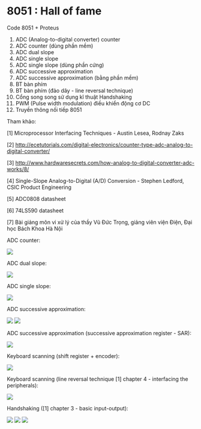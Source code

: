 #                                                  8051 : Hall of fame
Code 8051 + Proteus
1) ADC (Analog-to-digital converter) counter
2) ADC counter (dùng phần mềm)
3) ADC dual slope
4) ADC single slope
5) ADC single slope (dùng phần cứng)
6) ADC successive approximation
7) ADC successive approximation (bằng phần mềm)
8) BT bàn phím
9) BT bàn phím (đảo dây - line reversal technique)
10) Cổng song song sử dụng kĩ thuật Handshaking
11) PWM (Pulse width modulation) điều khiển động cơ DC
12) Truyền thông nối tiếp 8051

Tham khảo:

[1] Microprocessor Interfacing Techniques - Austin Lesea, Rodnay Zaks

[2] http://ecetutorials.com/digital-electronics/counter-type-adc-analog-to-digital-converter/

[3] http://www.hardwaresecrets.com/how-analog-to-digital-converter-adc-works/8/

[4] Single-Slope Analog-to-Digital (A/D) Conversion -  Stephen Ledford, CSIC Product Engineering

[5] ADC0808 datasheet

[6] 74LS590 datasheet

[7] Bài giảng môn vi xử lý của thầy Vũ Đức Trọng, giảng viên viện Điện, Đại học Bách Khoa Hà Nội

ADC counter:

![](https://user-images.githubusercontent.com/20016033/33467010-349bb6da-d684-11e7-91ec-5cd4825b8bed.PNG?raw=true "")

ADC dual slope: 

![](https://user-images.githubusercontent.com/20016033/33472191-b3499898-d6a3-11e7-96d5-38f0b49b0c2b.PNG?raw=true "")

ADC single slope: 

![](https://user-images.githubusercontent.com/20016033/33467011-34d132c4-d684-11e7-8e62-b75f6b361acf.PNG?raw=true "")

ADC successive approximation:

![](https://user-images.githubusercontent.com/20016033/33467013-353b844e-d684-11e7-9d0d-6ec1449741c4.PNG?raw=true "")
![](https://user-images.githubusercontent.com/20016033/33472192-b63591e2-d6a3-11e7-827e-545043d808d1.PNG?raw=true "")

ADC successive approximation (successive approximation register - SAR):

![](https://user-images.githubusercontent.com/20016033/33467012-3505aa18-d684-11e7-8597-f34d670f9823.PNG?raw=true "")

Keyboard scanning (shift register + encoder):

![](https://user-images.githubusercontent.com/20016033/33467014-35707dd4-d684-11e7-8379-fb4c4c807ccc.PNG?raw=true "")

Keyboard scanning (line reversal technique [1] chapter 4 - interfacing the peripherals):

![](https://user-images.githubusercontent.com/20016033/33472194-b946e674-d6a3-11e7-8740-e9152c89d034.PNG?raw=true "")

Handshaking ([1] chapter 3 - basic input-output):

![](https://user-images.githubusercontent.com/20016033/33467025-435b469a-d684-11e7-8a36-6bb8a8ba9f1b.PNG?raw=true "")
![](https://user-images.githubusercontent.com/20016033/33467034-488421f0-d684-11e7-8529-4bda841e7780.PNG?raw=true "")
![](https://user-images.githubusercontent.com/20016033/33467038-4c551b22-d684-11e7-8a49-545459417c18.PNG?raw=true "")


